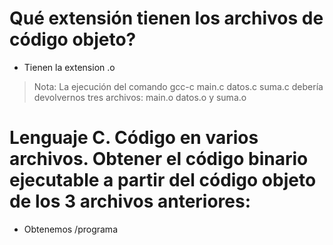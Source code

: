 # Qué extensión tienen los archivos de código objeto?
- Tienen la extension .o

> Nota: La ejecución del comando gcc-c  main.c  datos.c  suma.c debería devolvernos tres archivos: main.o datos.o y suma.o

# Lenguaje C. Código en varios archivos. Obtener el código binario ejecutable a partir del código objeto de los 3 archivos anteriores:

- Obtenemos /programa